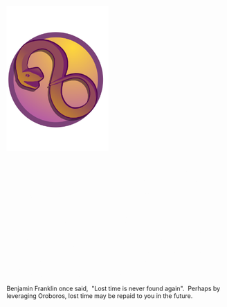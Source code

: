 ## <img src="../_resources/oro_logo_3.svg" alt="oro_logo_3.svg" width="236" height="335" class="jop-noMdConv">

<span style="color: #fdfdfd;">Oroboros is a revolutionary token that operates on the principle 'Time is Money', where time itself becomes a form of money. It's designed to be a practical and ephemeral utility for any type of organization, making it ideal as a general-use monetary network. Our goal? To create useful incentives or engagements for your users so you can earn more money while using less time.</span>  
<br/><span style="color: #fdfdfd;"><span style="color: #fdfdfd;">As an 'Oroboros Generator', you not only benefit from your initial contribution, but also contribute to the broader sustainability of our system.</span>  However, once a certain limit of Generators has been reached, the protocol enters phase where tokens are minted over time, giving all Generators a say in how the currency flows. This means you – as a Generator – ultimately have control over the flow of your money, and can use it however you see fit.  Oroboros Network offers exclusive access to special services on the network.  If this sounds interesting, read on, and see if the network has something of value for your organization.</span>

Benjamin Franklin once said,  "Lost time is never found again".  Perhaps by leveraging Oroboros, lost time may be repaid to you in the future.